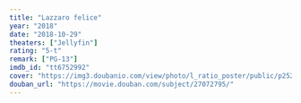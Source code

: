 ```yaml
---
title: "Lazzaro felice"
year: "2018"
date: "2018-10-29"
theaters: ["Jellyfin"]
rating: "5-t"
remark: ["PG-13"]
imdb_id: "tt6752992"
cover: "https://img3.doubanio.com/view/photo/l_ratio_poster/public/p2521583093.jpg"
douban_url: "https://movie.douban.com/subject/27072795/"
---
```


